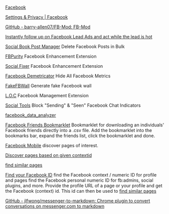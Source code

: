 
[Facebook](https://www.facebook.com/search/top?q=%25s)

[Settings & Privacy | Facebook](https://www.facebook.com/settings?section=sessions&tab=security&view=)

[GitHub - barry-allen07/FB-Mod: FB-Mod](https://github.com/barry-allen07/FB-Mod)

[Instantly follow up on Facebook Lead Ads and act while the lead is hot](https://www.stargate365.com/)

[Social Book Post Manager](https://chrome.google.com/webstore/detail/social-book-post-manager/ljfidlkcmdmmibngdfikhffffdmphjae)
Delete Facebook Posts in Bulk

[FBPurity](https://www.fbpurity.com/)
Facebook Enhancement Extension

[Social Fixer](https://socialfixer.com/)
Facebook Enhancement Extension

[Facebook Demetricator](https://bengrosser.com/projects/facebook-demetricator/)
Hide All Facebook Metrics

[FakeFBWall](https://github.com/VamshiIITBHU14/FakeFBWall)
Generate fake Facebook wall

[L.O.C](https://chrome.google.com/webstore/detail/loc/eojdckfcadamkapabechhbnkleligand)
Facebook Management Extension

[Social Tools](https://chrome.google.com/webstore/detail/facebook-block-read-recei/llbdoljkknpjgfcnbnoiehjcgancpjmd/related)
Block "Sending" & "Seen" Facebook Chat Indicators

[facebook_data_analyzer](https://github.com/Lackoftactics/facebook_data_analyzer)

[Facebook Friends Bookmarklet](https://gist.github.com/nemec/b3586e41ca33ea49acb52146bdf5b931)
Bookmarklet for downloading an individuals' Facebook friends directly into a .csv file. Add the bookmarklet into the bookmarks bar, expand the friends list, click the bookmarklet and done.

[Facebook Mobile](https://m.facebook.com/pages/launchpoint/discover/?from=pages_nav_discover&ref=timeline_chaining)
discover pages of interest.

[Discover pages based on given contextid](https://m.facebook.com/pages/launchpoint/discover/?ref=timeline_chaining&from=timeline_chaining&contextid=499718403532040&pymlcategory=timeline_similar)

[find similar pages](https://www.facebook.com/pages/?ref=page_suggestions_on_liking_refresh&frompageid=)

[Find your Facebook ID](https://findmyfbid.com/)
find the Facebook context / numeric ID for profile and pages
find the Facebook personal numeric ID for fb:admins, social plugins, and more. Provide the profile URL of a page or your profile and get the Facebook (context) id. This id can then be used to [find similar pages](https://www.facebook.com/pages/?ref=page_suggestions_on_liking_refresh&frompageid=)

[GitHub - jlfwong/messenger-to-markdown: Chrome plugin to convert conversations on messenger.com to markdown](https://github.com/jlfwong/messenger-to-markdown)
